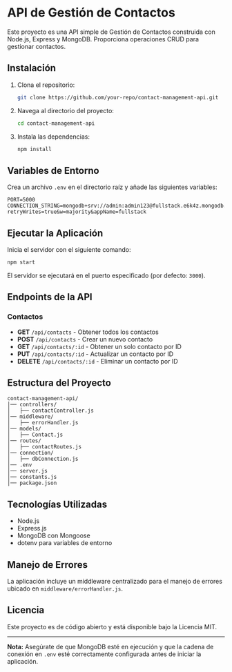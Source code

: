 # API de Gestión de Contactos

Este proyecto es una API simple de Gestión de Contactos construida con Node.js, Express y MongoDB. Proporciona operaciones CRUD para gestionar contactos.

## Instalación

1. Clona el repositorio:
   ```sh
   git clone https://github.com/your-repo/contact-management-api.git
   ```

2. Navega al directorio del proyecto:
   ```sh
   cd contact-management-api
   ```

3. Instala las dependencias:
   ```sh
   npm install
   ```

## Variables de Entorno

Crea un archivo `.env` en el directorio raíz y añade las siguientes variables:

```
PORT=5000
CONNECTION_STRING=mongodb+srv://admin:admin123@fullstack.e6k4z.mongodb.net/contact_app?retryWrites=true&w=majority&appName=fullstack
```

## Ejecutar la Aplicación

Inicia el servidor con el siguiente comando:
```sh
npm start
```
El servidor se ejecutará en el puerto especificado (por defecto: `3000`).

## Endpoints de la API

### Contactos

- **GET** `/api/contacts` - Obtener todos los contactos
- **POST** `/api/contacts` - Crear un nuevo contacto
- **GET** `/api/contacts/:id` - Obtener un solo contacto por ID
- **PUT** `/api/contacts/:id` - Actualizar un contacto por ID
- **DELETE** `/api/contacts/:id` - Eliminar un contacto por ID

## Estructura del Proyecto

```
contact-management-api/
│── controllers/
│   ├── contactController.js
│── middleware/
│   ├── errorHandler.js
│── models/
│   ├── Contact.js
│── routes/
│   ├── contactRoutes.js
│── connection/
│   ├── dbConnection.js
│── .env
│── server.js
│── constants.js
│── package.json
```

## Tecnologías Utilizadas
- Node.js
- Express.js
- MongoDB con Mongoose
- dotenv para variables de entorno

## Manejo de Errores
La aplicación incluye un middleware centralizado para el manejo de errores ubicado en `middleware/errorHandler.js`.

## Licencia
Este proyecto es de código abierto y está disponible bajo la Licencia MIT.

---

**Nota:** Asegúrate de que MongoDB esté en ejecución y que la cadena de conexión en `.env` esté correctamente configurada antes de iniciar la aplicación.

